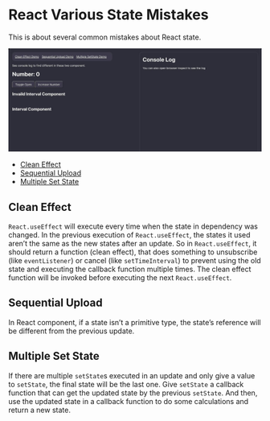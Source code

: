 # React Various State Mistakes

This is about several common mistakes about React state.

![preview](./preview.jpg)

- [Clean Effect](#clean-effect)
- [Sequential Upload](#sequential-upload)
- [Multiple Set State](#multiple-set-state)

## Clean Effect

`React.useEffect` will execute every time when the state in dependency was changed.
In the previous execution of `React.useEffect`, the states it used aren’t the same as the new states after an update.
So in `React.useEffect`, it should return a function (clean effect), that does something to unsubscribe (like `eventListener`) or cancel (like `setTimeInterval`) to prevent using the old state and executing the callback function multiple times.
The clean effect function will be invoked before executing the next `React.useEffect`.

## Sequential Upload

In React component, if a state isn’t a primitive type, the state’s reference will be different from the previous update.

## Multiple Set State

If there are multiple `setState`s executed in an update and only give a value to `setState`, the final state will be the last one.
Give `setState` a callback function that can get the updated state by the previous `setState`.
And then, use the updated state in a callback function to do some calculations and return a new state.